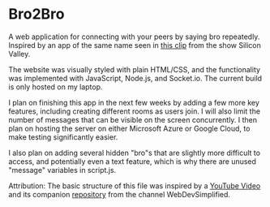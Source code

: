 # Bro2Bro

A web application for connecting with your peers by saying bro repeatedly.  Inspired by an app of the same name seen in [this clip](https://youtu.be/OVoFzu-vH4o) from the show Silicon Valley.

The website was visually styled with plain HTML/CSS, and the functionality was implemented with JavaScript, Node.js, and Socket.io.  The current build is only hosted on my laptop.

I plan on finishing this app in the next few weeks by adding a few more key features, including creating different rooms as users join.  I will also limit the number of messages that can be visible on the screen concurrently.  I then plan on hosting the server on either Microsoft Azure or Google Cloud, to make testing significantly easier.

I also plan on adding several hidden "bro"s that are slightly more difficult to access, and potentially even a text feature, which is why there are unused "message" variables in script.js.


Attribution:
The basic structure of this file was inspired by a [YouTube Video](https://www.youtube.com/watch?v=rxzOqP9YwmM) and its companion [repository](https://github.com/WebDevSimplified/Realtime-Simple-Chat-App) from the channel WebDevSimplified.